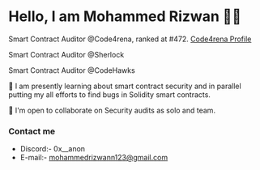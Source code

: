Hello, I am Mohammed Rizwan :raising_hand_man:
================================

Smart Contract Auditor @Code4rena, ranked at #472. [Code4rena Profile](https://code4rena.com/@MohammedRizwan)

Smart Contract Auditor @Sherlock

Smart Contract Auditor @CodeHawks

🧠 I am presently learning about smart contract security and in parallel putting my all efforts to find bugs in Solidity smart contracts. 

🤝  I'm open to collaborate on Security audits as solo and team. 


### Contact me
* Discord:- 0x__anon
* E-mail:- [mohammedrizwann123@gmail.com](mailto:mohammedrizwann123@gmail.com)
